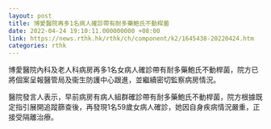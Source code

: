 ```yaml
---
layout: post
title: 博愛醫院再多1名病人確診帶有耐多藥鮑氏不動桿菌
date: 2022-04-24 19:10:11.000000000 +08:00
link: https://news.rthk.hk/rthk/ch/component/k2/1645438-20220424.htm
categories: rthk
---
```


博愛醫院內科及老人科病房再多1名女病人確診帶有耐多藥鮑氏不動桿菌，院方已將個案呈報醫管局及衞生防護中心跟進，並繼續密切監察病房情況。

醫院發言人表示，早前病房有病人組群確診帶有耐多藥鮑氏不動桿菌，院方根據既定指引展開追蹤篩查後，再發現1名59歲女病人確診，她因自身疾病情況嚴重，正接受隔離治療。
